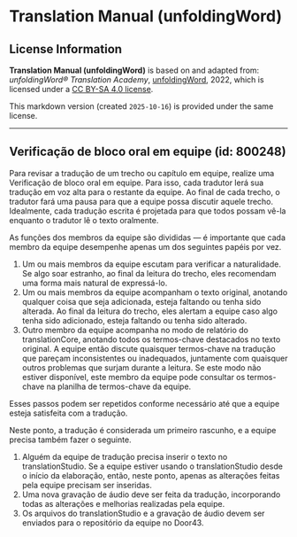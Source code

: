 # Translation Manual (unfoldingWord)

## License Information

**Translation Manual (unfoldingWord)** is based on and adapted from: _unfoldingWord® Translation Academy_, [unfoldingWord](https://unfoldingword.org/utw), 2022, which is licensed under a [CC BY-SA 4.0 license](https://creativecommons.org/licenses/by-sa/4.0/legalcode.en).

This markdown version (created `2025-10-16`) is provided under the same license.



--------------------------------

## Verificação de bloco oral em equipe (id: 800248)

Para revisar a tradução de um trecho ou capítulo em equipe, realize uma Verificação de bloco oral em equipe. Para isso, cada tradutor lerá sua tradução em voz alta para o restante da equipe. Ao final de cada trecho, o tradutor fará uma pausa para que a equipe possa discutir aquele trecho. Idealmente, cada tradução escrita é projetada para que todos possam vê\-la enquanto o tradutor lê o texto oralmente.

As funções dos membros da equipe são divididas — é importante que cada membro da equipe desempenhe apenas um dos seguintes papéis por vez.

1. Um ou mais membros da equipe escutam para verificar a naturalidade. Se algo soar estranho, ao final da leitura do trecho, eles recomendam uma forma mais natural de expressá\-lo.
2. Um ou mais membros da equipe acompanham o texto original, anotando qualquer coisa que seja adicionada, esteja faltando ou tenha sido alterada. Ao final da leitura do trecho, eles alertam a equipe caso algo tenha sido adicionado, esteja faltando ou tenha sido alterado.
3. Outro membro da equipe acompanha no modo de relatório do translationCore, anotando todos os termos\-chave destacados no texto original. A equipe então discute quaisquer termos\-chave na tradução que pareçam inconsistentes ou inadequados, juntamente com quaisquer outros problemas que surjam durante a leitura. Se este modo não estiver disponível, este membro da equipe pode consultar os termos\-chave na planilha de termos\-chave da equipe.

Esses passos podem ser repetidos conforme necessário até que a equipe esteja satisfeita com a tradução.

Neste ponto, a tradução é considerada um primeiro rascunho, e a equipe precisa também fazer o seguinte.

1. Alguém da equipe de tradução precisa inserir o texto no translationStudio. Se a equipe estiver usando o translationStudio desde o início da elaboração, então, neste ponto, apenas as alterações feitas pela equipe precisam ser inseridas.
2. Uma nova gravação de áudio deve ser feita da tradução, incorporando todas as alterações e melhorias realizadas pela equipe.
3. Os arquivos do translationStudio e a gravação de áudio devem ser enviados para o repositório da equipe no Door43\.


